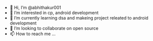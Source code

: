 - 👋 Hi, I’m @abhithakur001
- 👀 I’m interested in cp, android development 
- 🌱 I’m currently learning dsa and makeing project releated to android development 
- 💞️ I’m looking to collaborate on open source 
- 📫 How to reach me ...

<!---
abhithakur001/abhithakur001 is a ✨ special ✨ repository because its `README.md` (this file) appears on your GitHub profile.
You can click the Preview link to take a look at your changes.
--->
